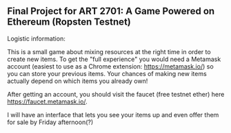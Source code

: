 Final Project for ART 2701: A Game Powered on Ethereum (Ropsten Testnet)
---------------
Logistic information:

This is a small game about mixing resources at the right time in order to create new items. To get the "full experience" you would need a Metamask account (easiest to use as a Chrome extension: https://metamask.io/) so you can store your previous items. Your chances of making new items actually depend on which items you already own!


After getting an account, you should visit the faucet (free testnet ether) here https://faucet.metamask.io/. 


I will have an interface that lets you see your items up and even offer them for sale by Friday afternoon(?)
